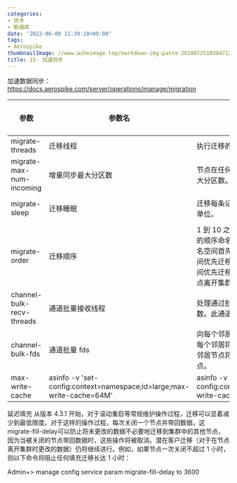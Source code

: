 ```yaml
---
categories:
- 技术
- 数据库
date: '2022-06-08 11:39:18+08:00'
tags:
- Aerospike
thumbnailImage: //www.azheimage.top/markdown-img-paste-20180725103847120.png
title: 15- 加速同步
---
```

加速数据同步：https://docs.aerospike.com/server/operations/manage/migration
<!--more-->
参数|参数名|描述|默认值|操作|加速操作
-|-|-|-|-|-
migrate-threads|迁移线程|执行迁移的线程数。|1|asinfo -v "set-config:context=service;migrate-threads=2"|asinfo -v "set-config:context=service;migrate-threads=32"
migrate-max-num-incoming|增量同步最大分区数|节点在任何给定时间可以从其接收记录的最大分区数。|8|asinfo -v "set-config:context=service;migrate-max-num-incoming=4"|asinfo -v "set-config:context=service;migrate-max-num-incoming=128"
migrate-sleep|迁移睡眠|迁移每条记录后迁移休眠的时间，以微秒为单位。|1|asinfo -v "set-config:context=namespace;id=large;migrate-sleep=1"|asinfo -v "set-config:context=namespace;id=large;migrate-sleep=0"
migrate-order|迁移顺序|1 到 10 之间的数字，用于确定迁移时要处理的顺序命名空间。具有较低迁移顺序值的命名空间首先处理迁移。使用此配置按命名空间优先迁移。此配置可用于为内存中命名空间优先迁移，以最大程度地降低迁移期间节点离开集群时数据丢失的风险。|5|asinfo -v "set-config:context=namespace;id=large;migrate-order=5"|不修改
channel-bulk-recv-threads|通道批量接收线程|处理通过批量通道到达的集群内消息的线程数。此通道用于重新平衡期间的记录迁移。|4|asinfo -v "set-config:context=network;fabric.channel-bulk-recv-threads=4"|asinfo -v "set-config:context=network;fabric.channel-bulk-recv-threads=32"
channel-bulk-fds|通道批量 fds	|向每个邻居节点打开的批量通道套接字数。每个邻居将打开两倍此数量的套接字，因为邻居节点将打开相同数量的套接字返回该节点。|2|静态
max-write-cache|asinfo -v 'set-config:context=namespace;id=large;max-write-cache=64M'|asinfo -v 'set-config:context=namespace;id=large;max-write-cache=256M'

延迟填充
从版本 4.3.1 开始，对于滚动重启等常规维护操作过程，迁移可以显着减少到最低限度。对于这样的操作过程，每次关闭一个节点并带回数据，这migrate-fill-delay可以防止将未更改的数据不必要地迁移到集群中的其他节点，因为当被关闭的节点带回数据时，这些操作将被取消。潜在客户迁移（对于在节点离开集群时更改的数据）仍将继续进行。例如，如果节点一次关闭不超过 1 小时，则以下命令将阻止任何填充迁移长达 1 小时：

Admin+> manage config service param migrate-fill-delay to 3600